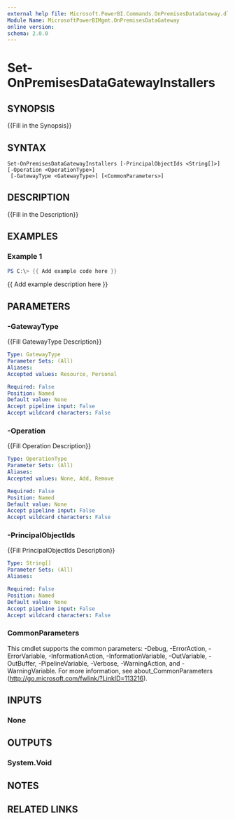 ```yaml
---
external help file: Microsoft.PowerBI.Commands.OnPremisesDataGateway.dll-Help.xml
Module Name: MicrosoftPowerBIMgmt.OnPremisesDataGateway
online version:
schema: 2.0.0
---
```


# Set-OnPremisesDataGatewayInstallers

## SYNOPSIS
{{Fill in the Synopsis}}

## SYNTAX

```
Set-OnPremisesDataGatewayInstallers [-PrincipalObjectIds <String[]>] [-Operation <OperationType>]
 [-GatewayType <GatewayType>] [<CommonParameters>]
```

## DESCRIPTION
{{Fill in the Description}}

## EXAMPLES

### Example 1
```powershell
PS C:\> {{ Add example code here }}
```

{{ Add example description here }}

## PARAMETERS

### -GatewayType
{{Fill GatewayType Description}}

```yaml
Type: GatewayType
Parameter Sets: (All)
Aliases:
Accepted values: Resource, Personal

Required: False
Position: Named
Default value: None
Accept pipeline input: False
Accept wildcard characters: False
```

### -Operation
{{Fill Operation Description}}

```yaml
Type: OperationType
Parameter Sets: (All)
Aliases:
Accepted values: None, Add, Remove

Required: False
Position: Named
Default value: None
Accept pipeline input: False
Accept wildcard characters: False
```

### -PrincipalObjectIds
{{Fill PrincipalObjectIds Description}}

```yaml
Type: String[]
Parameter Sets: (All)
Aliases:

Required: False
Position: Named
Default value: None
Accept pipeline input: False
Accept wildcard characters: False
```

### CommonParameters
This cmdlet supports the common parameters: -Debug, -ErrorAction, -ErrorVariable, -InformationAction, -InformationVariable, -OutVariable, -OutBuffer, -PipelineVariable, -Verbose, -WarningAction, and -WarningVariable.
For more information, see about_CommonParameters (http://go.microsoft.com/fwlink/?LinkID=113216).

## INPUTS

### None


## OUTPUTS

### System.Void


## NOTES

## RELATED LINKS
